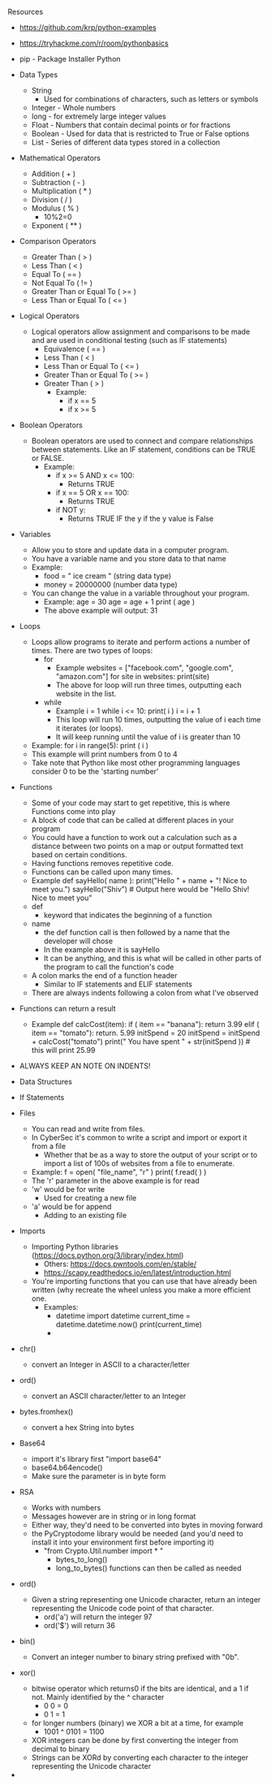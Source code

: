 Resources
- https://github.com/krp/python-examples
- https://tryhackme.com/r/room/pythonbasics

- pip - Package Installer Python 

- Data Types
	- String
		- Used for combinations of characters, such as letters or symbols
	- Integer - Whole numbers
	- long - for extremely large integer values
	- Float - Numbers that contain decimal points or for fractions
	- Boolean - Used for data that is restricted to True or False options
	- List - Series of different data types stored in a collection

- Mathematical Operators
	- Addition ( + )
	- Subtraction ( - )
	- Multiplication ( * ) 
	- Division ( / )
	- Modulus ( % )
		- 10%2=0
	- Exponent ( ** )
	
- Comparison Operators
	- Greater Than ( > )
	- Less Than ( < )
	- Equal To ( == )
	- Not Equal To ( != )
	- Greater Than or Equal To ( >= )
	- Less Than or Equal To ( <= )

- Logical Operators
	- Logical operators allow assignment and comparisons to be made and are used in conditional testing (such as IF statements)
		- Equivalence ( == )
		- Less Than ( < ) 
		- Less Than or Equal To ( <= )
		- Greater Than or Equal To ( >= )
		- Greater Than ( > )
			- Example:
				- if x == 5
				- if x >= 5

- Boolean Operators
	- Boolean operators are used to connect and compare relationships between statements. Like an IF statement, conditions can be TRUE or FALSE.
		- Example:
			- if x >= 5 AND x <= 100:
				- Returns TRUE
			- if x == 5 OR x == 100:
				- Returns TRUE
			- if NOT y:
				- Returns TRUE IF the y if the y value is False
	
- Variables
	- Allow you to store and update data in a computer program. 
	- You have a variable name and you store data to that name
	- Example: 
		- food = " ice cream " 
		  (string data type)
		- money = 20000000 
		  (number data type)
	- You can change the value in a variable throughout your program.
		- Example:
			age = 30
			age = age + 1
			print ( age ) 
		- The above example will output: 31
	
- Loops
	- Loops allow programs to iterate and perform actions a number of times. There are two types of loops:
		- for
			- Example
				websites = ["facebook.com", "google.com", "amazon.com"]
				for site in websites:
					print(site)
			- The above for loop will run three times, outputting each website in the list. 
		- while
			- Example
				i = 1
				while i <= 10:
					print( i )
					i = i + 1
			- This loop will run 10 times, outputting the value of i each time it iterates (or loops). 
			- It will keep running until the value of i is greater than 10
	- Example:
		for i in range(5):
			print ( i )
	- This example will print numbers from 0 to 4
	- Take note that Python like most other programming languages consider 0 to be the 'starting number'
	
- Functions
	- Some of your code may start to get repetitive, this is where Functions come into play
	- A block of code that can be called at different places in your program
	- You could have a function to work out a calculation such as a distance between two points on a map or output formatted text based on certain conditions. 
	- Having functions removes repetitive code. 
	- Functions can be called upon many times. 
	- Example
		def sayHello( name ):
			print("Hello " + name + "! Nice to meet you.")
		sayHello("Shiv") # Output here would be "Hello Shiv! Nice to meet you"
	- def
		- keyword that indicates the beginning of a function
	- name
		- the def function call is then followed by a name that the developer will chose
		- In the example above it is sayHello
		- It can be anything, and this is what will be called in other parts of the program to call the function's code
	- A colon marks the end of a function header
		- Similar to IF statements and ELIF statements
	- There are always indents following a colon from what I've observed
- Functions can return a result
	- Example
		def calcCost(item):
			if ( item == "banana"):
				return 3.99
			elif ( item == "tomato"):
				return. 5.99
		initSpend = 20
		initSpend = initSpend + calcCost("tomato")
		print(" You have spent " + str(initSpend )) # this will print 25.99
- ALWAYS KEEP AN NOTE ON INDENTS!

- Data Structures

- If Statements

- Files
	- You can read and write from files. 
	- In CyberSec it's common to write a script and import or export it from a file
		- Whether that be as a way to store the output of your script or to import a list of 100s of websites from a file to enumerate. 
	- Example:
		f = open( "file_name", "r" )
		print( f.read( ) )
	- The 'r' parameter in the above example is for read
	- 'w' would be for write
		- Used for creating a new file
	- 'a' would be for append
		- Adding to an existing file

- Imports
	- Importing Python libraries (https://docs.python.org/3/library/index.html) 
		- Others: https://docs.pwntools.com/en/stable/
		- https://scapy.readthedocs.io/en/latest/introduction.html
	- You're importing functions that you can use that have already been written (why recreate the wheel unless you make a more efficient one.
		- Examples:
			- datetime
				import datetime
				current_time = datetime.datetime.now()
				print(current_time)
			- 


- chr()
	- convert an Integer in ASCII to a character/letter
- ord()
	- convert an ASCII character/letter to an Integer
- bytes.fromhex()
	- convert a hex String into bytes
- Base64
	- import it's library first "import base64"
	- base64.b64encode()
	- Make sure the parameter is in byte form
- RSA
	- Works with numbers
	- Messages however are in string or in long format
	- Either way, they'd need to be converted into bytes in moving forward
	- the PyCryptodome library would be needed (and you'd need to install it into your environment first before importing it)
		- "from Crypto.Util.number import * "
			- bytes_to_long()
			- long_to_bytes()
				functions can then be called as needed
- ord()
	- Given a string representing one Unicode character, return an integer representing the Unicode code point of that character. 
		- ord('a') will return the integer 97
		- ord('$') will return 36
- bin()
	- Convert an integer number to binary string prefixed with "0b". 

- xor()
	- bitwise operator which returns0 if the bits are identical, and a 1 if not. Mainly identified by the ^ character
		- 0 0 = 0 
		- 0 1 = 1
	- for longer numbers (binary) we XOR a bit at a time, for example
		- 1001 ^ 0101 = 1100
	- XOR integers can be done by first converting the integer from decimal to binary
	- Strings can be XORd by converting each character to the integer representing the Unicode character
- 